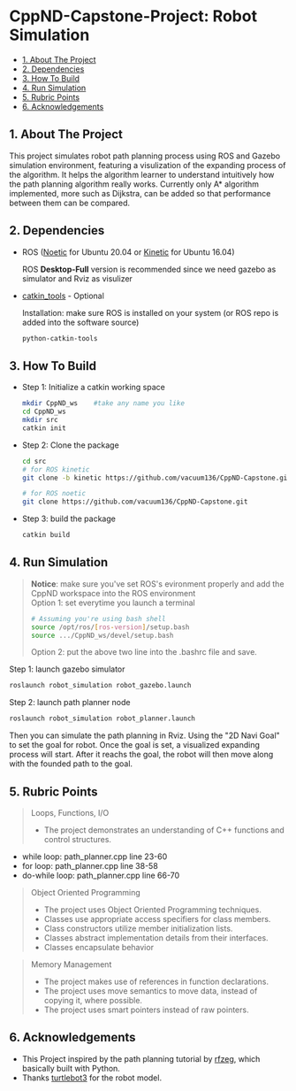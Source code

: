 <h1>CppND-Capstone-Project: Robot Simulation</h1>

- [1. About The Project](#1-about-the-project)
- [2. Dependencies](#2-dependencies)
- [3. How To Build](#3-how-to-build)
- [4. Run Simulation](#4-run-simulation)
- [5. Rubric Points](#5-rubric-points)
- [6. Acknowledgements](#6-acknowledgements)

## 1. About The Project

This project simulates robot path planning process using ROS and Gazebo simulation environment, featuring a visulization of the expanding process of the algorithm. It helps the algorithm learner to understand intuitively how the path planning algorithm really works. Currently only A* algorithm implemented, more such as Dijkstra, can be added so that performance between them can be compared.


## 2. Dependencies

- ROS ([Noetic][ros-noetic-installation] for Ubuntu 20.04 or [Kinetic][ros-kinetic-installation] for Ubuntu 16.04)
  
  ROS **Desktop-Full** version is recommended since we need gazebo as simulator and Rviz as visulizer

- [catkin_tools][catkin-tools-doc] - Optional
  
  Installation: make sure ROS is installed on your system (or ROS repo is added into the software source)
  ```bash
  python-catkin-tools
  ```

## 3. How To Build

- Step 1: Initialize a catkin working space

  ```bash
  mkdir CppND_ws    #take any name you like
  cd CppND_ws
  mkdir src
  catkin init
  ```

- Step 2: Clone the package

  ```bash
  cd src
  # for ROS kinetic
  git clone -b kinetic https://github.com/vacuum136/CppND-Capstone.git

  # for ROS noetic
  git clone https://github.com/vacuum136/CppND-Capstone.git
  ```

- Step 3: build the package

  ```bash
  catkin build
  ```

## 4. Run Simulation

> **Notice**: make sure you've set ROS's evironment properly and add the CppND workspace into the ROS environment  
> Option 1: set everytime you launch a terminal
> ```bash
> # Assuming you're using bash shell
> source /opt/ros/[ros-version]/setup.bash
> source .../CppND_ws/devel/setup.bash
> ```
> Option 2: put the above two line into the .bashrc file and save.

Step 1: launch gazebo simulator

```bash
roslaunch robot_simulation robot_gazebo.launch
```

Step 2: launch path planner node
```bash
roslaunch robot_simulation robot_planner.launch
``` 

Then you can simulate the path planning in Rviz. Using the "2D Navi Goal" to set the goal for robot. Once the goal is set, a visualized expanding process will start. After it reachs the goal, the robot will then move along with the founded path to the goal. 

## 5. Rubric Points  

> Loops, Functions, I/O  
> - The project demonstrates an understanding of C++ functions and control structures.

- while loop: path_planner.cpp line 23-60
- for loop: path_planner.cpp line 38-58
- do-while loop: path_planner.cpp line 66-70

> Object Oriented Programming  
> - The project uses Object Oriented Programming techniques.  
> - Classes use appropriate access specifiers for class members.
> - Class constructors utilize member initialization lists. 
> - Classes abstract implementation details from their interfaces.
> - Classes encapsulate behavior

> Memory Management  
> - The project makes use of references in function declarations. 
> - The project uses move semantics to move data, instead of copying it, where possible.
> - The project uses smart pointers instead of raw pointers.

## 6. Acknowledgements

- This Project inspired by the path planning tutorial by [rfzeg](https://github.com/rfzeg/path_planning_intro), which basically built with Python.
- Thanks [turtlebot3](https://github.com/ROBOTIS-GIT/turtlebot3) for the robot model.




[catkin-tools-doc]: https://catkin-tools.readthedocs.io/en/latest/installing.html
[ros-noetic-installation]: http://wiki.ros.org/noetic/Installation/Ubuntu
[ros-kinetic-installation]: http://wiki.ros.org/kinetic/Installation/Ubuntu